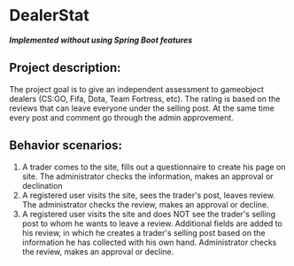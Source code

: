 # DealerStat
***Implemented without using Spring Boot features***
## Project description:
The project goal is to give an independent assessment to gameobject dealers (CS:GO, Fifa, Dota, Team Fortress, etc).
The rating is based on the reviews that can leave everyone under the selling post.
At the same time every post and comment go through the admin approvement.
## Behavior scenarios:
1) A trader comes to the site, fills out a questionnaire to create his page on
site. The administrator checks the information, makes an approval or declination
2) A registered user visits the site, sees the trader's post, leaves review.
The administrator checks the review, makes an approval or decline.
3) A registered user visits the site and does NOT see the trader's selling post to whom he wants to leave a review. Additional fields are added to his review, in which he creates a trader's selling post based on the information he has collected with his own hand. Administrator checks the review, makes an approval or decline. 
